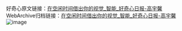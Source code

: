 好奇心原文链接：[在空闲时间借出你的视觉_智能_好奇心日报-高宇馨](https://www.qdaily.com/articles/5906.html)
WebArchive归档链接：[在空闲时间借出你的视觉_智能_好奇心日报-高宇馨](http://web.archive.org/web/20190623165627/https://www.qdaily.com/articles/5906.html)
![image](http://ww3.sinaimg.cn/large/007d5XDply1g3w9atkrpdj30u03aoaxh)